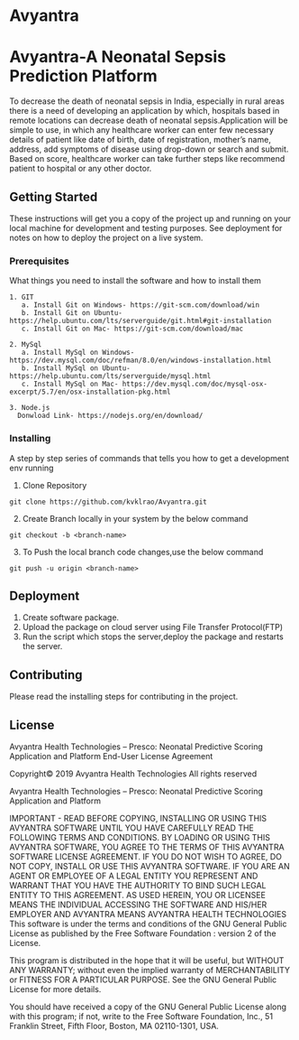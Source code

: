 # Avyantra

<!-- [![Build Status](https://img.shields.io/travis/kvklrao/Avyantra/master.svg?label=Build)](https://travis-ci.org/kvklrao/Avyantra) 
[![Coverage Status](https://coveralls.io/repos/kvklrao/Avyantra/badge.svg?branch=master)](https://coveralls.io/r/kvklrao/Avyantra?branch=master) -->

<!-- # AvyantraFe

This project was generated with [Angular CLI](https://github.com/angular/angular-cli) version 7.2.0.

## Development server

Run `ng serve` for a dev server. Navigate to `http://localhost:4200/`. The app will automatically reload if you change any of the source files.

## Code scaffolding

Run `ng generate component component-name` to generate a new component. You can also use `ng generate directive|pipe|service|class|guard|interface|enum|module`.

## Build

Run `ng build` to build the project. The build artifacts will be stored in the `dist/` directory. Use the `--prod` flag for a production build.

## Running unit tests

Run `ng test` to execute the unit tests via [Karma](https://karma-runner.github.io).

## Running end-to-end tests

Run `ng e2e` to execute the end-to-end tests via [Protractor](http://www.protractortest.org/).

## Further help

To get more help on the Angular CLI use `ng help` or go check out the [Angular CLI README](https://github.com/angular/angular-cli/blob/master/README.md).

## LICENSE
Avyantra Health Technologies – Presco: Neonatal Predictive Scoring Application and Platform
End-User License Agreement

Copyright© 2019 Avyantra Health Technologies 
All rights reserved

Avyantra Health Technologies – Presco: Neonatal Predictive Scoring Application and Platform

IMPORTANT - READ BEFORE COPYING, INSTALLING OR USING  THIS AVYANTRA SOFTWARE UNTIL YOU HAVE CAREFULLY READ THE FOLLOWING TERMS AND CONDITIONS. BY LOADING OR USING THIS AVYANTRA SOFTWARE, YOU AGREE TO THE TERMS OF THIS AVYANTRA SOFTWARE LICENSE AGREEMENT. IF YOU DO NOT WISH TO AGREE, DO NOT COPY, INSTALL OR USE THIS AVYANTRA SOFTWARE. IF YOU ARE AN AGENT OR EMPLOYEE OF A LEGAL ENTITY YOU REPRESENT AND WARRANT THAT YOU HAVE THE AUTHORITY TO BIND SUCH LEGAL ENTITY TO THIS AGREEMENT. AS USED HEREIN, YOU OR LICENSEE MEANS THE INDIVIDUAL ACCESSING THE SOFTWARE AND HIS/HER EMPLOYER AND AVYANTRA MEANS AVYANTRA HEALTH TECHNOLOGIES
This software is under the terms and conditions of the GNU General Public License as published by the Free Software Foundation : version 2 of the License.

This program is distributed in the hope that it will be useful, but WITHOUT ANY WARRANTY; without even the implied warranty of MERCHANTABILITY or FITNESS FOR A PARTICULAR PURPOSE.  See the GNU General Public License for more details.

You should have received a copy of the GNU General Public License along with this program; if not, write to the Free Software Foundation, Inc., 51 Franklin Street, Fifth Floor, Boston, MA  02110-1301, USA. -->
# Avyantra-A Neonatal Sepsis Prediction Platform

To decrease the death of neonatal sepsis in India, especially in rural areas there is a need of developing an application by which, hospitals based in remote locations can decrease death of neonatal sepsis.Application will be simple to use, in which any healthcare worker can enter few necessary details of patient like date of birth, date of registration, mother’s name,
address, add symptoms of disease using drop-down or search and submit. Based on score, healthcare worker can take further steps like recommend patient to hospital or any other doctor.

## Getting Started

These instructions will get you a copy of the project up and running on your local machine for development and testing purposes. See deployment for notes on how to deploy the project on a live system.

### Prerequisites

What things you need to install the software and how to install them

```
1. GIT 
   a. Install Git on Windows- https://git-scm.com/download/win
   b. Install Git on Ubuntu- https://help.ubuntu.com/lts/serverguide/git.html#git-installation
   c. Install Git on Mac- https://git-scm.com/download/mac

2. MySql
   a. Install MySql on Windows-https://dev.mysql.com/doc/refman/8.0/en/windows-installation.html
   b. Install MySql on Ubuntu-https://help.ubuntu.com/lts/serverguide/mysql.html
   c. Install MySql on Mac- https://dev.mysql.com/doc/mysql-osx-excerpt/5.7/en/osx-installation-pkg.html

3. Node.js
  Donwload Link- https://nodejs.org/en/download/

```

### Installing

A step by step series of commands that tells you how to get a development env running

1. Clone Repository

```
git clone https://github.com/kvklrao/Avyantra.git
```

2. Create Branch locally in your system by the below command

```
git checkout -b <branch-name>
```

3. To Push the local branch code changes,use the below command

```
git push -u origin <branch-name>
```

<!-- 4. To copy the structure of the data base,use the below command

```
Command-
``` -->

<!-- End with an example of getting some data out of the system or using it for a little demo -->

<!-- ## Running the tests

Explain how to run the automated tests for this system

### Break down into end to end tests

Explain what these tests test and why

```
Give an example
```

### And coding style tests

Explain what these tests test and why

```
Give an example
``` -->

## Deployment

1. Create software package.
2. Upload the package on cloud server using File Transfer Protocol(FTP)
3. Run the script which stops the server,deploy the package and restarts the server.

<!-- ## Built With

* [Dropwizard](http://www.dropwizard.io/1.0.2/docs/) - The web framework used
* [Maven](https://maven.apache.org/) - Dependency Management
* [ROME](https://rometools.github.io/rome/) - Used to generate RSS Feeds -->

## Contributing

Please read the installing steps for contributing in the project.

<!-- ## Versioning

We use [SemVer](http://semver.org/) for versioning. For the versions available, see the [tags on this repository](https://github.com/your/project/tags).  -->

<!-- ## Authors

* **Billie Thompson** - *Initial work* - [PurpleBooth](https://github.com/PurpleBooth)

See also the list of [contributors](https://github.com/your/project/contributors) who participated in this project. -->

## License

<!-- This project is licensed under the MIT License - see the [LICENSE.md](LICENSE.md) file for details -->
Avyantra Health Technologies – Presco: Neonatal Predictive Scoring Application and Platform
End-User License Agreement

Copyright© 2019 Avyantra Health Technologies 
All rights reserved

Avyantra Health Technologies – Presco: Neonatal Predictive Scoring Application and Platform

IMPORTANT - READ BEFORE COPYING, INSTALLING OR USING  THIS AVYANTRA SOFTWARE UNTIL YOU HAVE CAREFULLY READ THE FOLLOWING TERMS AND CONDITIONS. BY LOADING OR USING THIS AVYANTRA SOFTWARE, YOU AGREE TO THE TERMS OF THIS AVYANTRA SOFTWARE LICENSE AGREEMENT. IF YOU DO NOT WISH TO AGREE, DO NOT COPY, INSTALL OR USE THIS AVYANTRA SOFTWARE. IF YOU ARE AN AGENT OR EMPLOYEE OF A LEGAL ENTITY YOU REPRESENT AND WARRANT THAT YOU HAVE THE AUTHORITY TO BIND SUCH LEGAL ENTITY TO THIS AGREEMENT. AS USED HEREIN, YOU OR LICENSEE MEANS THE INDIVIDUAL ACCESSING THE SOFTWARE AND HIS/HER EMPLOYER AND AVYANTRA MEANS AVYANTRA HEALTH TECHNOLOGIES
This software is under the terms and conditions of the GNU General Public License as published by the Free Software Foundation : version 2 of the License.

This program is distributed in the hope that it will be useful, but WITHOUT ANY WARRANTY; without even the implied warranty of MERCHANTABILITY or FITNESS FOR A PARTICULAR PURPOSE.  See the GNU General Public License for more details.

You should have received a copy of the GNU General Public License along with this program; if not, write to the Free Software Foundation, Inc., 51 Franklin Street, Fifth Floor, Boston, MA  02110-1301, USA.

<!-- ## Acknowledgments

* Hat tip to anyone whose code was used
* Inspiration
* etc -->
